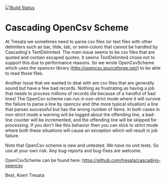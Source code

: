 [![Build Status](https://travis-ci.org/tresata/cascading-opencsv.svg?branch=master)](https://travis-ci.org/tresata/cascading-opencsv)

# Cascading OpenCsv Scheme

At Tresata we sometimes need to parse csv files (or text files with other delimiters such as bar, tilde, tab, or semi-colon) that cannot be handled by Cascading's TextDelimited. The main issue seems to be csv files that are quoted and contain escaped quotes. It seems TextDelimited chose not to support this due to performance reasons. So we wrote OpenCsvScheme which uses the opencsv library (http://opencsv.sourceforge.net/) to be able to read those files.

Another issue that we wanted to deal with are csv files that are generally sound but have a few bad records. Nothing as frustrating as having a job that needs to process millions of records die because of a handful of bad lines! The OpenCsv scheme can run in non-strict mode where it will survive the failure to parse a line by opencsv and (the more typical situation) a line that parses successful but has the wrong number of items. In both cases in non-strict mode a warning will be logged about the offending line, a bad-line counter will be incremented, and the offending line will be skipped for processing. If you don't like this behavior then you can stick to strict mode where both these situations will cause an exception which will result in job failure.

Note that OpenCsv scheme is new and untested. We have no unit tests. So use at your own risk. Any bug-reports and bug-fixes are welcome.

OpenCsvScheme can be found here:
https://github.com/tresata/cascading-opencsv

Best,
Koert
Tresata
